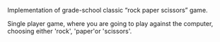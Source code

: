 Implementation of grade-school classic “rock paper scissors” game.

Single player game, where you are going to play against the computer, choosing either 'rock', 'paper'or 'scissors'. 
